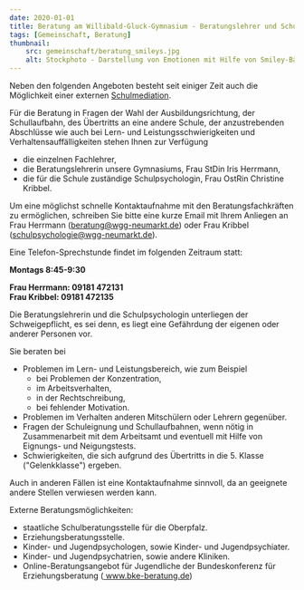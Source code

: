 ```yaml
---
date: 2020-01-01
title: Beratung am Willibald-Gluck-Gymnasium - Beratungslehrer und Schulpsychologin
tags: [Gemeinschaft, Beratung]
thumbnail: 
    src: gemeinschaft/beratung_smileys.jpg
    alt: Stockphoto - Darstellung von Emotionen mit Hilfe von Smiley-Bällen
---
```


Neben den folgenden Angeboten besteht seit einiger Zeit auch die Möglichkeit einer externen <a href="/gemeinschaft/schulmediation">Schulmediation</a>. 

Für die Beratung in Fragen der Wahl der Ausbildungsrichtung, der Schullaufbahn, des Übertritts an eine andere Schule,
der anzustrebenden Abschlüsse wie auch bei Lern- und Leistungsschwierigkeiten und Verhaltensauffälligkeiten stehen Ihnen zur Verfügung

- die einzelnen Fachlehrer,
- die Beratungslehrerin unsere Gymnasiums, Frau StDin Iris Herrmann,
- die für die Schule zuständige Schulpsychologin, Frau OstRin Christine Kribbel.

Um eine möglichst schnelle Kontaktaufnahme mit den Beratungsfachkräften zu ermöglichen, schreiben Sie bitte eine kurze Email mit Ihrem Anliegen an Frau Herrmann (beratung@wgg-neumarkt.de) oder Frau Kribbel (schulpsychologie@wgg-neumarkt.de).

Eine Telefon-Sprechstunde findet im folgenden Zeitraum statt:

**Montags 8:45-9:30**

**Frau Herrmann: 09181 472131** <br>
**Frau Kribbel: 09181 472135**

Die Beratungslehrerin und die Schulpsychologin unterliegen der Schweigepflicht, es sei denn, es liegt eine Gefährdung der eigenen oder anderer Personen vor.

Sie beraten bei

- Problemen im Lern- und Leistungsbereich, wie zum Beispiel
    - bei Problemen der Konzentration,
    - im Arbeitsverhalten,
    - in der Rechtschreibung,
    - bei fehlender Motivation.
- Problemen im Verhalten anderen Mitschülern oder Lehrern gegenüber.
- Fragen der Schuleignung und Schullaufbahnen, wenn nötig in Zusammenarbeit mit dem Arbeitsamt und eventuell mit Hilfe von Eignungs- und Neigungstests.
- Schwierigkeiten, die sich aufgrund des Übertritts in die 5. Klasse ("Gelenkklasse") ergeben.

Auch in anderen Fällen ist eine Kontaktaufnahme sinnvoll, da an geeignete andere Stellen verwiesen werden kann.

Externe Beratungsmöglichkeiten:
- staatliche Schulberatungsstelle für die Oberpfalz.
- Erziehungsberatungsstelle.
- Kinder- und Jugendpsychologen, sowie Kinder- und Jugendpsychiater.
- Kinder- und Jugendpsychatrien, sowie andere Kliniken.
- Online-Beratungsangebot für Jugendliche der Bundeskonferenz für Erziehungsberatung (<a href="https://www.bke-beratung.de//" title="www.bke-beratung.de/"> www.bke-beratung.de</a>)

